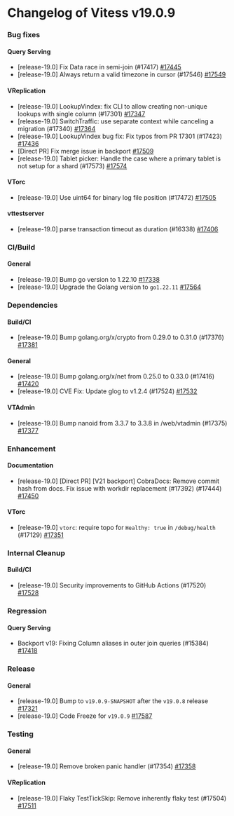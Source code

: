 # Changelog of Vitess v19.0.9

### Bug fixes 
#### Query Serving
 * [release-19.0] Fix Data race in semi-join (#17417) [#17445](https://github.com/vitessio/vitess/pull/17445)
 * [release-19.0] Always return a valid timezone in cursor (#17546) [#17549](https://github.com/vitessio/vitess/pull/17549) 
#### VReplication
 * [release-19.0] LookupVindex: fix CLI to allow creating non-unique lookups with single column (#17301) [#17347](https://github.com/vitessio/vitess/pull/17347)
 * [release-19.0] SwitchTraffic: use separate context while canceling a migration (#17340) [#17364](https://github.com/vitessio/vitess/pull/17364)
 * [release-19.0] LookupVindex bug fix: Fix typos from PR 17301 (#17423) [#17436](https://github.com/vitessio/vitess/pull/17436)
 * [Direct PR] Fix merge issue in backport  [#17509](https://github.com/vitessio/vitess/pull/17509)
 * [release-19.0] Tablet picker: Handle the case where a primary tablet is not setup for a shard (#17573) [#17574](https://github.com/vitessio/vitess/pull/17574) 
#### VTorc
 * [release-19.0] Use uint64 for binary log file position (#17472) [#17505](https://github.com/vitessio/vitess/pull/17505) 
#### vttestserver
 * [release-19.0] parse transaction timeout as duration (#16338) [#17406](https://github.com/vitessio/vitess/pull/17406)
### CI/Build 
#### General
 * [release-19.0] Bump go version to 1.22.10 [#17338](https://github.com/vitessio/vitess/pull/17338)
 * [release-19.0] Upgrade the Golang version to `go1.22.11` [#17564](https://github.com/vitessio/vitess/pull/17564)
### Dependencies 
#### Build/CI
 * [release-19.0] Bump golang.org/x/crypto from 0.29.0 to 0.31.0 (#17376) [#17381](https://github.com/vitessio/vitess/pull/17381) 
#### General
 * [release-19.0] Bump golang.org/x/net from 0.25.0 to 0.33.0 (#17416) [#17420](https://github.com/vitessio/vitess/pull/17420)
 * [release-19.0] CVE Fix: Update glog to v1.2.4 (#17524) [#17532](https://github.com/vitessio/vitess/pull/17532) 
#### VTAdmin
 * [release-19.0] Bump nanoid from 3.3.7 to 3.3.8 in /web/vtadmin (#17375) [#17377](https://github.com/vitessio/vitess/pull/17377)
### Enhancement 
#### Documentation
 * [release-19.0] [Direct PR] [V21 backport] CobraDocs: Remove commit hash from docs. Fix issue with workdir replacement (#17392) (#17444) [#17450](https://github.com/vitessio/vitess/pull/17450) 
#### VTorc
 * [release-19.0] `vtorc`: require topo for `Healthy: true` in `/debug/health` (#17129) [#17351](https://github.com/vitessio/vitess/pull/17351)
### Internal Cleanup 
#### Build/CI
 * [release-19.0] Security improvements to GitHub Actions (#17520) [#17528](https://github.com/vitessio/vitess/pull/17528)
### Regression 
#### Query Serving
 * Backport v19: Fixing Column aliases in outer join queries (#15384) [#17418](https://github.com/vitessio/vitess/pull/17418)
### Release 
#### General
 * [release-19.0] Bump to `v19.0.9-SNAPSHOT` after the `v19.0.8` release [#17321](https://github.com/vitessio/vitess/pull/17321)
 * [release-19.0] Code Freeze for `v19.0.9` [#17587](https://github.com/vitessio/vitess/pull/17587)
### Testing 
#### General
 * [release-19.0] Remove broken panic handler (#17354) [#17358](https://github.com/vitessio/vitess/pull/17358) 
#### VReplication
 * [release-19.0] Flaky TestTickSkip: Remove inherently flaky test (#17504) [#17511](https://github.com/vitessio/vitess/pull/17511)

